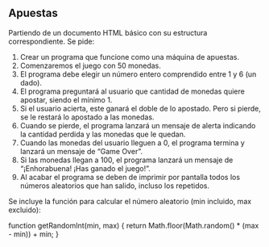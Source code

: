 ## Apuestas

Partiendo de un documento HTML básico con su estructura correspondiente. Se pide:

1. Crear un programa que funcione como una máquina de apuestas.
2. Comenzaremos el juego con 50 monedas.
3. El programa debe elegir un número entero comprendido entre 1 y 6 (un dado).
4. El programa preguntará al usuario que cantidad de monedas quiere apostar, siendo el mínimo 1.
5. Si el usuario acierta, este ganará el doble de lo apostado. Pero si pierde, se le restará lo apostado a las monedas.
6. Cuando se pierde, el programa lanzará un mensaje de alerta indicando la cantidad perdida y las monedas que le quedan.
7. Cuando las monedas del usuario lleguen a 0, el programa termina y lanzará un mensaje de “Game Over”.
8. Si las monedas llegan a 100, el programa lanzará un mensaje de “¡Enhorabuena! ¡Has ganado el juego!”.
9. Al acabar el programa se deben de imprimir por pantalla todos los números aleatorios que han salido, incluso los 
repetidos.

Se incluye la función para calcular el número aleatorio (min incluido, max excluido):

function getRandomInt(min, max) {
return Math.floor(Math.random() * (max - min)) + min;
}
